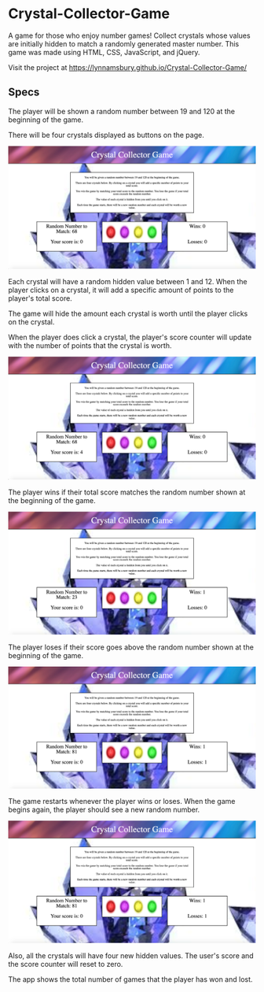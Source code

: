 # Crystal-Collector-Game

A game for those who enjoy number games! Collect crystals whose values are initially hidden to match a randomly generated master number. This game was made using HTML, CSS, JavaScript, and jQuery.

Visit the project at https://lynnamsbury.github.io/Crystal-Collector-Game/

## Specs

The player will be shown a random number between 19 and 120 at the beginning of the game.

There will be four crystals displayed as buttons on the page.

![start page](assets/images/game_start.png)

Each crystal will have a random hidden value between 1 and 12. When the player clicks on a crystal, it will add a specific amount of points to the player's total score.

The game will hide the amount each crystal is worth until the player clicks on the crystal.

When the player does click a crystal, the player's score counter will update with the number of points that the crystal is worth.

![page with crystal clicked](assets/images/crystal_click.png)

The player wins if their total score matches the random number shown at the beginning of the game.

![win page](assets/images/won_game.png)

The player loses if their score goes above the random number shown at the beginning of the game.

![lose page](assets/images/lost_game.png)

The game restarts whenever the player wins or loses. When the game begins again, the player should see a new random number.

![restart page](assets/images/restart_page.png)

Also, all the crystals will have four new hidden values. The user's score and the score counter will reset to zero.

The app shows the total number of games that the player has won and lost.